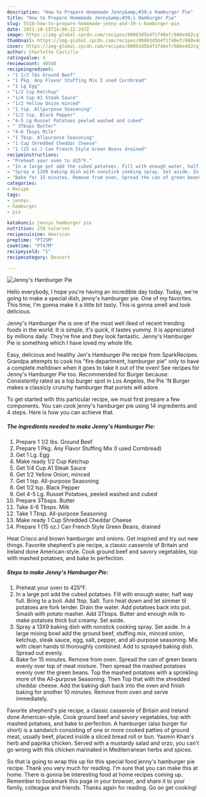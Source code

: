```yaml
---
description: "How to Prepare Homemade Jenny&amp;#39;s Hamburger Pie"
title: "How to Prepare Homemade Jenny&amp;#39;s Hamburger Pie"
slug: 5510-how-to-prepare-homemade-jenny-and-39-s-hamburger-pie
date: 2021-10-15T14:08:22.247Z
image: https://img-global.cpcdn.com/recipes/80003d5b4f1f48ef/680x482cq70/jennys-hamburger-pie-recipe-main-photo.jpg
thumbnail: https://img-global.cpcdn.com/recipes/80003d5b4f1f48ef/680x482cq70/jennys-hamburger-pie-recipe-main-photo.jpg
cover: https://img-global.cpcdn.com/recipes/80003d5b4f1f48ef/680x482cq70/jennys-hamburger-pie-recipe-main-photo.jpg
author: Charlotte Castillo
ratingvalue: 4
reviewcount: 40540
recipeingredient:
- "1 1/2 lbs Ground Beef"
- "1 Pkg. Any Flavor Stuffing Mix I used Cornbread"
- "1 Lg Egg"
- "1/2 Cup Ketchup"
- "1/4 Cup A1 Steak Sauce"
- "1/2 Yellow Onion minced"
- "1 tsp. Allpurpose Seasoning"
- "1/2 tsp. Black Pepper"
- "4-5 Lg Russet Potatoes peeled washed and cubed"
- " 3Tbsps Butter"
- "4-6 Tbsps Milk"
- "1 Tbsp. Allpurpose Seasoning"
- "1 Cup Shredded Cheddar Cheese"
- "1 (15 oz.) Can French Style Green Beans drained"
recipeinstructions:
- "Preheat your oven to 425°F."
- "In a large pot add the cubed potatoes. Fill with enough water, half way full. Bring to a boil. Add 1tsp. Salt. Turn heat down and let simmer til potatoes are fork tender. Drain the water. Add potatoes back into pot. Smash with potato masher. Add 3Tbsps. Butter and enough milk to make potatoes thick but creamy. Set aside."
- "Spray a 13X9 baking dish with nonstick cooking spray. Set aside. In a large mixing bowl add the ground beef, stuffing mix, minced onion, ketchup, steak sauce, egg, salt, pepper, and all-purpose seasoning. Mix with clean hands til thoroughly combined. Add to sprayed baking dish. Spread out evenly."
- "Bake for 15 minutes. Remove from oven. Spread the can of green beans evenly over top of meat mixture. Then spread the mashed potatoes evenly over the green beans. Top the mashed potatoes with a sprinkling more of the All-purpose Seasoning. Then Top that with the shredded cheddar cheese. Add the baking dish back into the oven and finish baking for another 10 minutes. Remove from oven and serve immediately."
categories:
- Recipe
tags:
- jennys
- hamburger
- pie

katakunci: jennys hamburger pie 
nutrition: 259 calories
recipecuisine: American
preptime: "PT25M"
cooktime: "PT47M"
recipeyield: "1"
recipecategory: Dessert

---
```



![Jenny&#39;s Hamburger Pie](https://img-global.cpcdn.com/recipes/80003d5b4f1f48ef/680x482cq70/jennys-hamburger-pie-recipe-main-photo.jpg)

Hello everybody, I hope you're having an incredible day today. Today, we're going to make a special dish, jenny&#39;s hamburger pie. One of my favorites. This time, I'm gonna make it a little bit tasty. This is gonna smell and look delicious.

Jenny&#39;s Hamburger Pie is one of the most well liked of recent trending foods in the world. It is simple, it's quick, it tastes yummy. It is appreciated by millions daily. They're fine and they look fantastic. Jenny&#39;s Hamburger Pie is something which I have loved my whole life.

Easy, delicious and healthy Jen&#39;s Hamburger Pie recipe from SparkRecipes. Grandpa attempts to cook his &#34;fire department, hamburger pie&#34; only to have a complete meltdown when it goes to take it out of the oven! See recipes for Jenny&#39;s Hamburger Pie too. Recommended for Burger because: Consistently rated as a top burger spot in Los Angeles, the Pie &#39;N Burger makes a classicly crunchy hamburger that purists will adore.


To get started with this particular recipe, we must first prepare a few components. You can cook jenny&#39;s hamburger pie using 14 ingredients and 4 steps. Here is how you can achieve that.

<!--inarticleads1-->

##### The ingredients needed to make Jenny&#39;s Hamburger Pie:

1. Prepare 1 1/2 lbs. Ground Beef
1. Prepare 1 Pkg. Any Flavor Stuffing Mix (I used Cornbread)
1. Get 1 Lg. Egg
1. Make ready 1/2 Cup Ketchup
1. Get 1/4 Cup A1 Steak Sauce
1. Get 1/2 Yellow Onion, minced
1. Get 1 tsp. All-purpose Seasoning
1. Get 1/2 tsp. Black Pepper
1. Get 4-5 Lg. Russet Potatoes, peeled washed and cubed
1. Prepare  3Tbsps. Butter
1. Take 4-6 Tbsps. Milk
1. Take 1 Tbsp. All-purpose Seasoning
1. Make ready 1 Cup Shredded Cheddar Cheese
1. Prepare 1 (15 oz.) Can French Style Green Beans, drained


Heat Crisco and brown hamburger and onions. Get inspired and try out new things. Favorite shepherd&#39;s pie recipe, a classic casserole of Britain and Ireland done American-style. Cook ground beef and savory vegetables, top with mashed potatoes, and bake to perfection. 

<!--inarticleads2-->

##### Steps to make Jenny&#39;s Hamburger Pie:

1. Preheat your oven to 425°F.
1. In a large pot add the cubed potatoes. Fill with enough water, half way full. Bring to a boil. Add 1tsp. Salt. Turn heat down and let simmer til potatoes are fork tender. Drain the water. Add potatoes back into pot. Smash with potato masher. Add 3Tbsps. Butter and enough milk to make potatoes thick but creamy. Set aside.
1. Spray a 13X9 baking dish with nonstick cooking spray. Set aside. In a large mixing bowl add the ground beef, stuffing mix, minced onion, ketchup, steak sauce, egg, salt, pepper, and all-purpose seasoning. Mix with clean hands til thoroughly combined. Add to sprayed baking dish. Spread out evenly.
1. Bake for 15 minutes. Remove from oven. Spread the can of green beans evenly over top of meat mixture. Then spread the mashed potatoes evenly over the green beans. Top the mashed potatoes with a sprinkling more of the All-purpose Seasoning. Then Top that with the shredded cheddar cheese. Add the baking dish back into the oven and finish baking for another 10 minutes. Remove from oven and serve immediately.


Favorite shepherd&#39;s pie recipe, a classic casserole of Britain and Ireland done American-style. Cook ground beef and savory vegetables, top with mashed potatoes, and bake to perfection. A hamburger (also burger for short) is a sandwich consisting of one or more cooked patties of ground meat, usually beef, placed inside a sliced bread roll or bun. Yasmin Khan&#39;s herb and paprika chicken. Served with a mustardy salad and orzo, you can&#39;t go wrong with this chicken marinated in Mediterranean herbs and spices. 

So that is going to wrap this up for this special food jenny&#39;s hamburger pie recipe. Thank you very much for reading. I'm sure that you can make this at home. There is gonna be interesting food at home recipes coming up. Remember to bookmark this page in your browser, and share it to your family, colleague and friends. Thanks again for reading. Go on get cooking!
